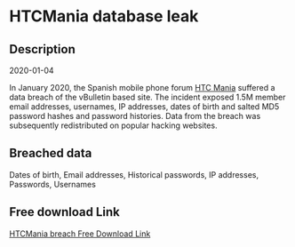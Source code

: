 # HTCMania database leak

## Description

2020-01-04

In January 2020, the Spanish mobile phone forum <a href="https://www.htcmania.com" target="_blank" rel="noopener">HTC Mania</a> suffered a data breach of the vBulletin based site. The incident exposed 1.5M member email addresses, usernames, IP addresses, dates of birth and salted MD5 password hashes and password histories. Data from the breach was subsequently redistributed on popular hacking websites.

## Breached data

Dates of birth, Email addresses, Historical passwords, IP addresses, Passwords, Usernames

## Free download Link

[HTCMania breach Free Download Link](https://link-to.net/1229997/91.38886448108107/dynamic/?r=aHR0cHM6Ly93d3cubWVkaWFmaXJlLmNvbS92aWV3L2JPdExkeEc4NE9lVHNCTi9odGNtYW5pYS5jb20vZmlsZQ==)
